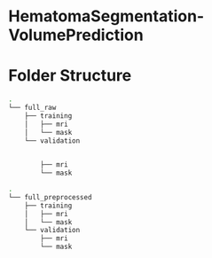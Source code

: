 # HematomaSegmentation-VolumePrediction

# Folder Structure
```bash
.
└── full_raw
    ├── training
    │   ├── mri
    │   └── mask
    └── validation

    
        ├── mri
        └── mask

.
└── full_preprocessed
    ├── training
    │   ├── mri
    │   └── mask
    └── validation
        ├── mri
        └── mask
```
